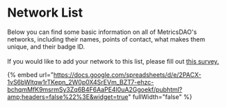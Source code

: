 # Network List

Below you can find some basic information on all of MetricsDAO's networks, including their names, points of contact, what makes them unique, and their badge ID. \
\
If you would like to add your network to this list, please fill out [this survey.](https://forms.gle/7HqE7SM3vV3EdDxq8)

{% embed url="https://docs.google.com/spreadsheets/d/e/2PACX-1vS6bWltqw1rTKepn_2W0p0X4SrEVm_BZT7-ehzc-bchqmMfK9msrmSy3Zq6B4F6AaPE4l0uA2Ggoekf/pubhtml?amp;headers=false%22%3E&widget=true" fullWidth="false" %}
